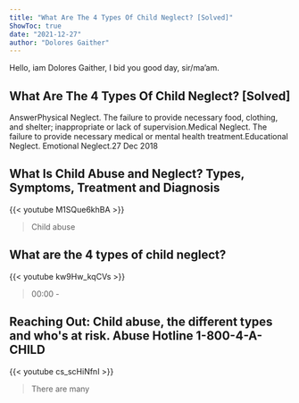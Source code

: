 ```yaml
---
title: "What Are The 4 Types Of Child Neglect? [Solved]"
ShowToc: true 
date: "2021-12-27"
author: "Dolores Gaither" 
---
```


Hello, iam Dolores Gaither, I bid you good day, sir/ma’am.
## What Are The 4 Types Of Child Neglect? [Solved]
AnswerPhysical Neglect. The failure to provide necessary food, clothing, and shelter; inappropriate or lack of supervision.Medical Neglect. The failure to provide necessary medical or mental health treatment.Educational Neglect. 
 Emotional Neglect.27 Dec 2018

## What Is Child Abuse and Neglect? Types, Symptoms, Treatment and Diagnosis
{{< youtube M1SQue6khBA >}}
>Child abuse

## What are the 4 types of child neglect?
{{< youtube kw9Hw_kqCVs >}}
>00:00 - 

## Reaching Out: Child abuse, the different types and who's at risk. Abuse Hotline 1-800-4-A-CHILD
{{< youtube cs_scHiNfnI >}}
>There are many 

